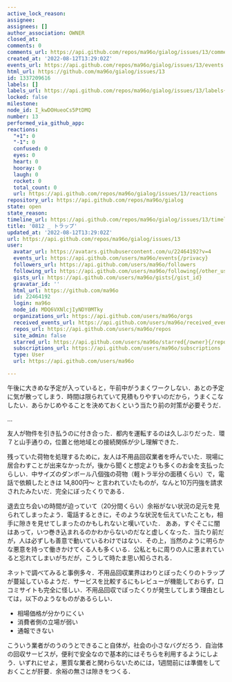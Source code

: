```yaml
---
active_lock_reason: 
assignee: 
assignees: []
author_association: OWNER
closed_at: 
comments: 0
comments_url: https://api.github.com/repos/ma96o/gialog/issues/13/comments
created_at: '2022-08-12T13:29:02Z'
events_url: https://api.github.com/repos/ma96o/gialog/issues/13/events
html_url: https://github.com/ma96o/gialog/issues/13
id: 1337209616
labels: []
labels_url: https://api.github.com/repos/ma96o/gialog/issues/13/labels{/name}
locked: false
milestone: 
node_id: I_kwDOHueoCs5PtDMQ
number: 13
performed_via_github_app: 
reactions:
  "+1": 0
  "-1": 0
  confused: 0
  eyes: 0
  heart: 0
  hooray: 0
  laugh: 0
  rocket: 0
  total_count: 0
  url: https://api.github.com/repos/ma96o/gialog/issues/13/reactions
repository_url: https://api.github.com/repos/ma96o/gialog
state: open
state_reason: 
timeline_url: https://api.github.com/repos/ma96o/gialog/issues/13/timeline
title: '0812 _ トラップ'
updated_at: '2022-08-12T13:29:02Z'
url: https://api.github.com/repos/ma96o/gialog/issues/13
user:
  avatar_url: https://avatars.githubusercontent.com/u/22464192?v=4
  events_url: https://api.github.com/users/ma96o/events{/privacy}
  followers_url: https://api.github.com/users/ma96o/followers
  following_url: https://api.github.com/users/ma96o/following{/other_user}
  gists_url: https://api.github.com/users/ma96o/gists{/gist_id}
  gravatar_id: ''
  html_url: https://github.com/ma96o
  id: 22464192
  login: ma96o
  node_id: MDQ6VXNlcjIyNDY0MTky
  organizations_url: https://api.github.com/users/ma96o/orgs
  received_events_url: https://api.github.com/users/ma96o/received_events
  repos_url: https://api.github.com/users/ma96o/repos
  site_admin: false
  starred_url: https://api.github.com/users/ma96o/starred{/owner}{/repo}
  subscriptions_url: https://api.github.com/users/ma96o/subscriptions
  type: User
  url: https://api.github.com/users/ma96o

---
```

午後に大きめな予定が入っていると，午前中がうまくワークしない．あとの予定に気が散ってしまう．時間は限られていて見積もりやすいのだから，うまくこなしたい．あらかじめやることを決めておくという当たり前の対策が必要そうだ．

...

友人が物件を引き払うのに付き合った．都内を運転するのは久しぶりだった．環７と山手通りの，位置と他地域との接続関係が少し理解できた．

残っていた荷物を処理するために，友人は不用品回収業者を呼んでいた．現場に居合わすことが出来なかったが，後から聞くと想定よりも多くのお金を支払ったらしい．中サイズのダンボール八個強の荷物（軽トラ半分の面積くらい）で，電話で依頼したときは 14,800円〜 と言われていたものが，なんと10万円強を請求されたみたいだ．完全にぼったくりである．

退去立ち会いの時間が迫っていて（20分間くらい）余裕がない状況の足元を見られてしまったよう．電話するときに，そのような状況を伝えていたことも，相手に隙きを見せてしまったのかもしれないと嘆いていた．
ああ，すぐそこに闇はあって，いつ巻き込まれるのかわからないのだなと虚しくなった．当たり前だが，人は必ずしも善意で動いているわけではない．その上，当然のように明らかな悪意を持って働きかけてくる人も多くいる．公私ともに周りの人に恵まれていると忘れてしまいがちだが，こうして時たま思い知らされる．

ネットで調べてみると事例多々．不用品回収業界はわりとぼったくりのトラップが蔓延しているようだ．サービスを比較するにもレビューが機能しておらず，口コミサイトも完全に怪しい．不用品回収でぼったくりが発生してしまう理由としては，以下のようなものがあるらしい．

- 相場価格が分かりにくい
- 消費者側の立場が弱い
- 通報できない

こういう業者がのうのうとできること自体が，社会の小さなバグだろう．自治体の回収サービスが，便利で安全なので基本的にはそちらを利用するようにしよう．いずれにせよ，悪質な業者と関わらないためには，1週間前には準備をしておくことが肝要．余裕の無さは隙きをつくる．